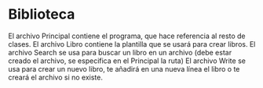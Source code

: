 # Biblioteca

El archivo Principal contiene el programa, que hace referencia al resto de clases.
El archivo Libro contiene la plantilla que se usará para crear libros.
El archivo Search se usa para buscar un libro en un archivo (debe estar creado el archivo, se especifica en el Principal la ruta)
El archivo Write se usa para crear un nuevo libro, te añadirá en una nueva línea el libro o te creará el archivo si no existe.
